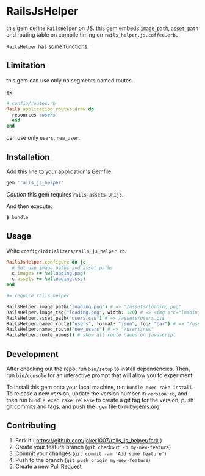 # RailsJsHelper

this gem define `RailsHelper` on JS.
this gem embeds `image_path`, `asset_path` and routing table on compile timing on `rails_helper.js.coffee.erb.`

`RailsHelper` has some functions.


## Limitation
this gem can use only no segments named routes.

ex.

```ruby
# config/routes.rb
Rails.application.routes.draw do
  resources :users
  end
end
```

can use only `users`, `new_user`.

## Installation

Add this line to your application's Gemfile:

```ruby
gem 'rails_js_helper'
```

*Caution* this gem requires `rails-assets-URIjs`.

And then execute:

    $ bundle

## Usage

Write `config/initializers/rails_js_helper.rb`.

```ruby
RailsJsHelper.configure do |c|
  # Set use image paths and asset paths
  c.images += %w(loading.png)
  c.assets += %w(loading.css)
end
```

```coffee
#= require rails_helper

RailsHelper.image_path("loading.png") # => "/assets/loading.png"
RailsHelper.image_tag("loading.png", width: 120) # => <img src="loading.png" width="120">
RailsHelper.asset_path("users.css") # => /assets/users.css
RailsHelper.named_route("users", format: "json", foo: "bar") # => "/users.json?foo=bar"
RailsHelper.named_route("new_users") # => "/users/new"
RailsHelper.route_names() # show all route names on javascript
```

## Development

After checking out the repo, run `bin/setup` to install dependencies. Then, run `bin/console` for an interactive prompt that will allow you to experiment.

To install this gem onto your local machine, run `bundle exec rake install`. To release a new version, update the version number in `version.rb`, and then run `bundle exec rake release` to create a git tag for the version, push git commits and tags, and push the `.gem` file to [rubygems.org](https://rubygems.org).

## Contributing

1. Fork it ( https://github.com/joker1007/rails_js_helper/fork )
2. Create your feature branch (`git checkout -b my-new-feature`)
3. Commit your changes (`git commit -am 'Add some feature'`)
4. Push to the branch (`git push origin my-new-feature`)
5. Create a new Pull Request
